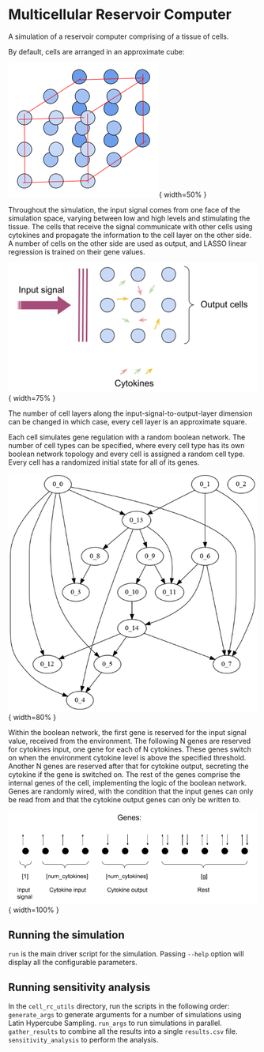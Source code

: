 # Multicellular Reservoir Computer

A simulation of a reservoir computer comprising of a tissue of cells.

By default, cells are arranged in an approximate cube:

![Cube tissue](res/cell_cube.png){ width=50% }

Throughout the simulation, the input signal comes from one face of the simulation space, varying between low and high levels and stimulating the tissue. The cells that receive the signal communicate with other cells using cytokines and propagate the information to the cell layer on the other side. A number of cells on the other side are used as output, and LASSO linear regression is trained on their gene values.

![Cell layers](res/cell_layers.png){ width=75% }

The number of cell layers along the input-signal-to-output-layer dimension can be changed in which case, every cell layer is an approximate square.

Each cell simulates gene regulation with a random boolean network. The number of cell types can be specified, where every cell type has its own boolean network topology and every cell is assigned a random cell type. Every cell has a randomized initial state for all of its genes.

![Gene network](res/gene_network.png){ width=80% }

Within the boolean network, the first gene is reserved for the input signal value, received from the environment. The following N genes are reserved for cytokines input, one gene for each of N cytokines. These genes switch on when the environment cytokine level is above the specified threshold. Another N genes are reserved after that for cytokine output, secreting the cytokine if the gene is switched on. The rest of the genes comprise the internal genes of the cell, implementing the logic of the boolean network. Genes are randomly wired, with the condition that the input genes can only be read from and that the cytokine output genes can only be written to.

![Gene network](res/gene_layout.png){ width=100% }

## Running the simulation

`run` is the main driver script for the simulation. Passing `--help` option will display all the configurable parameters.

## Running sensitivity analysis

In the `cell_rc_utils` directory, run the scripts in the following order:
`generate_args` to generate arguments for a number of simulations using Latin Hypercube Sampling.
`run_args` to run simulations in parallel.
`gather_results` to combine all the results into a single `results.csv` file.
`sensitivity_analysis` to perform the analysis.
